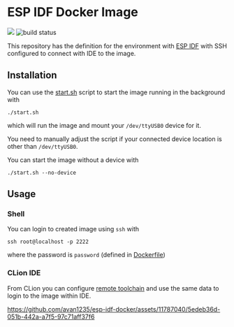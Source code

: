 # ESP IDF Docker Image

[<img src="https://img.shields.io/badge/dockerhub-download-blue.svg?logo=docker">](https://hub.docker.com/search?q=avan1235%2Fesp-idf)
![build status](https://img.shields.io/github/actions/workflow/status/avan1235/esp-idf-docker/docker-image.yml?branch=master)

This repository has the definition for the environment with [ESP IDF](https://github.com/espressif/esp-idf)
with SSH configured to connect with IDE to the image.

## Installation

You can use the [start.sh](./start.sh) script to start the image running in the background with

```shell
./start.sh
```

which will run the image and mount your `/dev/ttyUSB0` device for it.

You need to manually adjust the script if your connected device location is other than `/dev/ttyUSB0`.

You can start the image without a device with

```shell
./start.sh --no-device
```

## Usage

### Shell

You can login to created image using `ssh` with

```shell
ssh root@localhost -p 2222
```

where the password is `password` (defined in [Dockerfile](docker/Dockerfile))

### CLion IDE

From CLion you can configure [remote toolchain](https://www.jetbrains.com/help/clion/remote-projects-support.html)
and use the same data to login to the image within IDE.

https://github.com/avan1235/esp-idf-docker/assets/11787040/5edeb36d-051b-442a-a7f5-97c71aff37f6
